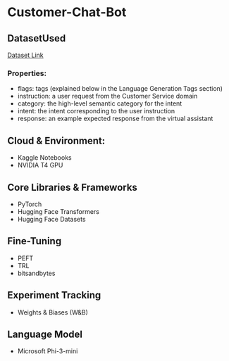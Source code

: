 # Customer-Chat-Bot
## DatasetUsed
[Dataset Link](https://huggingface.co/datasets/bitext/Bitext-customer-support-llm-chatbot-training-dataset)
### Properties:
* flags: tags (explained below in the Language Generation Tags section)
* instruction: a user request from the Customer Service domain
* category: the high-level semantic category for the intent
* intent: the intent corresponding to the user instruction
* response: an example expected response from the virtual assistant
## Cloud & Environment:
* Kaggle Notebooks
* NVIDIA T4 GPU
## Core Libraries & Frameworks
* PyTorch
* Hugging Face Transformers
* Hugging Face Datasets
## Fine-Tuning 
* PEFT
* TRL
* bitsandbytes
## Experiment Tracking
* Weights & Biases (W&B)
## Language Model
* Microsoft Phi-3-mini


